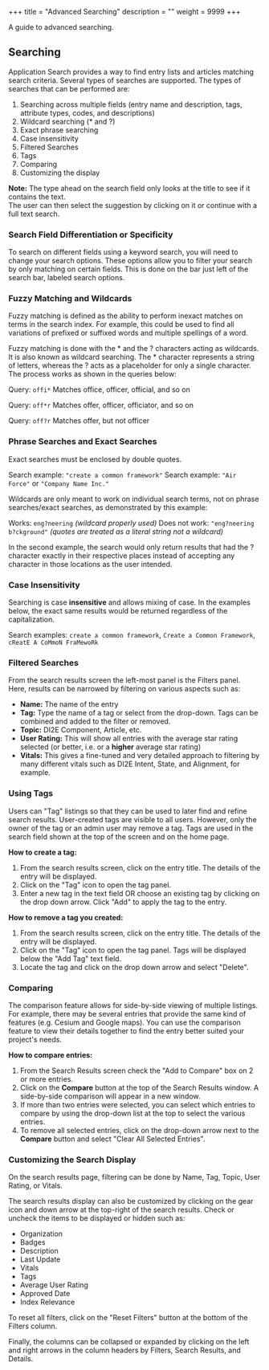+++
title = "Advanced Searching"
description = ""
weight = 9999
+++

A guide to advanced searching.
<!--more-->

## Searching

Application Search provides a way to find entry lists and articles
matching search criteria. Several types of searches are supported. The
types of searches that can be performed are:

1. Searching across multiple fields (entry name and description, tags, attribute types, codes, and descriptions)
1. Wildcard searching (\* and ?)
1. Exact phrase searching
1. Case insensitivity
1. Filtered Searches
1. Tags
1. Comparing
1. Customizing the display

**Note:** The type ahead on the search field only looks at the title to see if it contains the text.  
The user can then select the suggestion by clicking on it or continue with a full text search.

### Search Field Differentiation or Specificity

To search on different fields using a keyword search, you will need to change your search options. These
options allow you to filter your search by only matching on certain fields. This is done on the bar just
left of the search bar, labeled search options.

### Fuzzy Matching and Wildcards

Fuzzy matching is defined as the ability to perform inexact matches on
terms in the search index. For example, this could be used to find all
variations of prefixed or suffixed words and multiple spellings of a
word.

Fuzzy matching is done with the * and the ? characters acting as
wildcards. It is also known as wildcard searching. The * character
represents a string of letters, whereas the ? acts as a placeholder for
only a single character. The process works as shown in the queries
below:

Query: `offi*` Matches office, officer, official, and so on

Query: `off*r` Matches offer, officer, officiator, and so on

Query: `off?r` Matches offer, but not officer

### Phrase Searches and Exact Searches

Exact searches must be enclosed by double quotes.

Search example: `"create a common framework"`
Search example: `"Air Force"` or `"Company Name Inc."`

Wildcards are only meant to work on individual search terms, not on
phrase searches/exact searches, as demonstrated by this example:

Works: `eng?neering` _(wildcard properly used)_
Does not work: `"eng?neering b?ckground"` _(quotes are treated as a literal string not a wildcard)_

In the second example, the search would only return results that had the
? character exactly in their respective places instead of
accepting any character in those locations as the user intended.

### Case Insensitivity

Searching is case **insensitive** and allows mixing of case. In the
examples below, the exact same results would be returned regardless of
the capitalization.

Search examples:
`create a common framework`, `Create a Common Framework`, `cReatE A CoMmoN FraMewoRk`

### Filtered Searches

From the search results screen the left-most panel is the Filters panel.  
Here, results can be narrowed by filtering on various aspects such as:

* **Name:**  The name of the entry
* **Tag:**  Type the name of a tag or select from the drop-down.  Tags can be combined and added to the filter or removed.
* **Topic:**  DI2E Component, Article, etc.
* **User Rating:**  This will show all entries with the average star rating selected (or better, i.e. or a **higher** average star rating)
* **Vitals:**  This gives a fine-tuned and very detailed approach to filtering by many different vitals such as DI2E Intent, State, and Alignment, for example.

### Using Tags

Users can "Tag" listings so that they can be used to later find and refine search results. User-created tags are visible to all users. However, only the
owner of the tag or an admin user may remove a tag. Tags are used in the search field shown at the top of the screen and on the home page.

**How to create a tag:**

1. From the search results screen, click on the entry title.  The details of the entry will be displayed.
1. Click on the "Tag" icon to open the tag panel.
1. Enter a new tag in the text field OR choose an existing tag by clicking on the drop down arrow.  Click "Add" to apply the tag to the entry.

**How to remove a tag you created:**

1. From the search results screen, click on the entry title.  The details of the entry will be displayed.
1. Click on the "Tag" icon to open the tag panel. Tags will be displayed below the "Add Tag" text field.
1. Locate the tag and click on the drop down arrow and select "Delete".

### Comparing

The comparison feature allows for side-by-side viewing of multiple
listings. For example, there may be several entries that provide the
same kind of features (e.g. Cesium and Google maps). You can use the
comparison feature to view their details together to find the entry
better suited your project's needs.

**How to compare entries:**

1. From the Search Results screen check the "Add to Compare" box on 2 or more entries.
1. Click on the **Compare** button at the top of the Search Results window. A side-by-side comparison will appear in a new window.
1. If more than two entries were selected, you can select which entries to compare by using the drop-down list at the top to select the various entries.
1. To remove all selected entries,  click on the drop-down arrow next to the **Compare** button and select "Clear All Selected Entries".

### Customizing the Search Display

On the search results page, filtering can be done by Name, Tag, Topic, User Rating, or Vitals.

The search results display can also be customized by clicking on the gear icon
and down arrow at the top-right of the search results.  Check or uncheck the
items to be displayed or hidden such as:

* Organization
* Badges
* Description
* Last Update
* Vitals
* Tags
* Average User Rating
* Approved Date
* Index Relevance

To reset all filters, click on the "Reset Filters" button at the bottom of the
Filters column.

Finally, the columns can be collapsed or expanded by clicking on the left and right
arrows in the column headers by Filters, Search Results, and Details.
